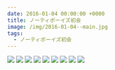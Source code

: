 ```yaml
---
date: 2016-01-04 00:00:00 +0000
title: ノーティボーイズ初会
image: /img/2016-01-04--main.jpg
tags:
  - ノーティボーイズ初会
---
```


![](/img/2016-01-04--01.jpg)
![](/img/2016-01-04--02.jpg)
![](/img/2016-01-04--03.jpg)
![](/img/2016-01-04--04.jpg)
![](/img/2016-01-04--05.jpg)
![](/img/2016-01-04--06.jpg)
![](/img/2016-01-04--07.jpg)
![](/img/2016-01-04--08.jpg)
![](/img/2016-01-04--09.jpg)
